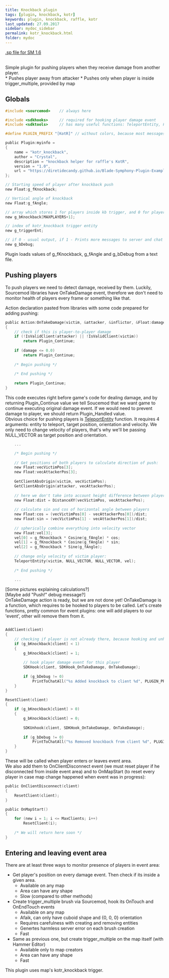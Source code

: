 ```yaml
---
title: Knockback plugin
tags: [plugin, knockback, kotr]
keywords: plugin, knockback, raffle, kotr
last_updated: 27.09.2017
sidebar: mydoc_sidebar
permalink: kotr_knockback.html
folder: mydoc
---
```


<a href="https://github.com/DiretideCandy/Blade-Symphony-Plugin-Examples/blob/master/addons/sourcemod/scripting/kotr_knockback.sp" target="_blank">.sp file for SM 1.6</a>

<br>
Simple plugin for pushing players when they receive damage from another player.

<br>
* Pushes player away from attacker
* Pushes only when player is inside trigger_multiple, provided by map


## Globals
```c
#include <sourcemod> 	// always here

#include <sdkhooks>		// required for hooking player damage event
#include <sdktools>		// has many useful functions: TeleportEntity, FindEntityByClassname, etc. 

#define PLUGIN_PREFIX "[KotR]" // without colors, because most messages will go to server console

public Plugin:myinfo =
{
	name = "kotr_knockback",
	author = "Crystal",
	description = "knockback helper for raffle's KotR",
	version = "1.0",
	url = "https://diretidecandy.github.io/Blade-Symphony-Plugin-Examples/index.html"
};

// Starting speed of player after knockback push
new Float:g_fKnockback;

// Vertical angle of knockback
new Float:g_fAngle;

// array which stores 1 for players inside kb trigger, and 0 for players outside 
new g_bKnockback[MAXPLAYERS+1];

// index of kotr_knockback trigger entity
new g_triggerEnt;

// if 0 - usual output, if 1 - Prints more messages to server and chat
new g_bDebug;
```
Plugin loads values of g_fKnockback, g_fAngle and g_bDebug from a text file.

## Pushing players

To push players we need to detect damage, received by them. Luckily, Sourcemod libraries have OnTakeDamage event, therefore we don't need to monitor health of players every frame or something like that.

Action declaration pasted from libraries with some code prepared for adding pushing:

```c
public Action:OnTakeDamage(victim, &attacker, &inflictor, &Float:damage, &damagetype)
{
	// check if this is player-to-player damage
	if (!IsValidClient(attacker) || !IsValidClient(victim))
		return Plugin_Continue;
		
	if (damage <= 0.0)
		return Plugin_Continue;
		
	/* Begin pushing */
	
	/* End pushing */
		
	return Plugin_Continue;
}
```

This code executes right before game's code for dealing damage, and by returning Plugin_Continue value we tell Soucemod that we want game to continue executing original damage event. If we would need to prevent damage to player, we should return Plugin_Handled value.
<br>
Obvious choice for pushing players is <a href="https://sm.alliedmods.net/api/index.php?fastload=show&id=40&" target="_blank">TeleportEntity</a> function. It requires 4 arguments: entity to teleport, target position, orientation and velocity. We only need to change velocity of players, that's why we'll be passing NULL_VECTOR as target position and orientation. 

```c
	...

	/* Begin pushing */
	
	// Get positions of both players to calculate direction of push:
	new Float:vecVictimPos[3];
	new Float:vecAttackerPos[3];
	
	GetClientAbsOrigin(victim, vecVictimPos);
	GetClientAbsOrigin(attacker, vecAttackerPos);
	
	// here we don't take into account height difference between players for simplicity
	new Float:dist = DistanceXY(vecVictimPos, vecAttackerPos); 
	
	// calculate sin and cos of horizontal angle between players
	new Float:cos = (vecVictimPos[0] - vecAttackerPos[0])/dist;
	new Float:sin = (vecVictimPos[1] - vecAttackerPos[1])/dist;
	
	// spherically combine everything into velocity vector
	new Float:vel[3];
	vel[0] = g_fKnockback * Cosine(g_fAngle) * cos;
	vel[1] = g_fKnockback * Cosine(g_fAngle) * sin;
	vel[2] = g_fKnockback * Sine(g_fAngle);
	
	// change only velocity of victim player:
	TeleportEntity(victim, NULL_VECTOR, NULL_VECTOR, vel);
	
	/* End pushing */
	
	...
```

[Some pictures explaining calculations?]
<br>[Maybe add "Push!" debug message?]
<br>
OnTakeDamage action is ready, but we are not done yet! OnTakeDamage is a function, which requires to be hooked to players to be called. Let's create functions, pretty common for event plugins: one will add players to our 'event', other will remove them from it.

```c

AddClient(client)
{
	// checking if player is not already there, because hooking and unhooking more then once is unsafe
	if (g_bKnockback[client] < 1)
	{
		g_bKnockback[client] = 1;
		
		// hook player damage event for this player
		SDKHook(client, SDKHook_OnTakeDamage, OnTakeDamage);
		
		if (g_bDebug != 0)
			PrintToChatAll("%s Added knockback to client %d", PLUGIN_PREFIX, client);
	}
}

ResetClient(client)
{
	if (g_bKnockback[client] > 0)
	{
		g_bKnockback[client] = 0;
		
		SDKUnhook(client, SDKHook_OnTakeDamage, OnTakeDamage);
		
		if (g_bDebug != 0)
			PrintToChatAll("%s Removed knockback from client %d", PLUGIN_PREFIX, client);
	}
}
```
These will be called when player enters or leaves event area. 
<br>
We also add them to OnClientDisconnect event (we must reset player if he disconnected from inside event area) and to OnMapStart (to reset every player in case map change happened when event was in progress):
```c
public OnClientDisconnect(client)
{
	ResetClient(client);
}

public OnMapStart()
{
	for (new i = 1; i <= MaxClients; i++)
		ResetClient(i);
	
	/* We will return here soon */
}
```

## Entering and leaving event area

There are at least three ways to monitor presence of players in event area:
* Get player's position on every damage event. Then check if its inside a given area.
	- Available on any map
	- Area can have any shape
	- Slow (compared to other methods)
* Create trigger_multiple brush via Sourcemod, hook its OnTouch and OnEndTouch events
	- Available on any map
	- Afaik, can only have cuboid shape and {0, 0, 0} orientation
	- Requires carefulness with creating and removing entities
	- Genertes harmless server error on each brush creation
	- Fast
* Same as previous one, but create trigger_multiple on the map itself (with Hammer Editor)
	- Available only to map creators
	- Area can have any shape
	- Fast
	
This plugin uses map's kotr_knockback trigger.

